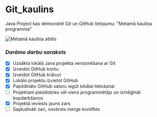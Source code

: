 # Git_kaulins
Java Project kas demonstrē Git un GitHub lietojumu: "Metamā kauliņa programma"

![Metamā kauliņa attēls](https://e7.pngegg.com/pngimages/585/707/png-clipart-dice-dice.png)

### *Darāmo darbu saraksts*
- [X] Uzsākta lokālā Java projekta versionēšana ar Git
- [X] Izveidot GitHub kontu
- [X] Izveidot GitHub krātuvi
- [X] Lokālo projektu izvietot GitHub
- [X] Papildināto GitHub saturu iegūt lokālai lietošanai
- [ ] Projektam pieslēdzies vēl viens programmētājs un izmēģināt kopdarbšanos
- [X] Projektā ieviests jauns zars
- [ ] Sapludināti zari, novērsts merge konlifkts
